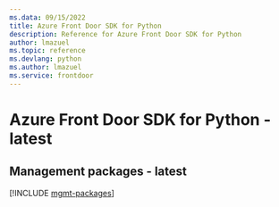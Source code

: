 ```yaml
---
ms.data: 09/15/2022
title: Azure Front Door SDK for Python
description: Reference for Azure Front Door SDK for Python
author: lmazuel
ms.topic: reference
ms.devlang: python
ms.author: lmazuel
ms.service: frontdoor
---
```

# Azure Front Door SDK for Python - latest

## Management packages - latest
[!INCLUDE [mgmt-packages](front-door-mgmt-index.md)]